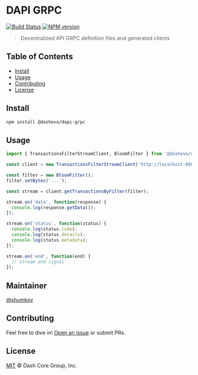 # DAPI GRPC

[![Build Status](https://travis-ci.com/dashevo/dapi-grpc.svg?branch=master)](https://travis-ci.com/dashevo/dapi-grpc)
[![NPM version](https://img.shields.io/npm/v/@dashevo/dapi-grpc.svg)](https://npmjs.org/package/@dashevo/dapi-grpc)

> Decentralized API GRPC definition files and generated clients

## Table of Contents

- [Install](#install)
- [Usage](#usage)
- [Contributing](#contributing)
- [License](#license)

## Install

```sh
npm install @dashevo/dapi-grpc
```

## Usage

```js
import { TransactionsFilterStreamClient, BloomFilter } from '@dashevo/dapi-grpc';

const client = new TransactionsFilterStreamClient('http://localhost:8080');

const filter = new BloomFilter();
filter.setBytes('...');

const stream = client.getTransactionsByFilter(filter);

stream.on('data', function(response) {
  console.log(response.getData());
});

stream.on('status', function(status) {
  console.log(status.code);
  console.log(status.details);
  console.log(status.metadata);
});

stream.on('end', function(end) {
  // stream end signal
});
```

## Maintainer

[@shumkov](https://github.com/shumkov)

## Contributing

Feel free to dive in! [Open an issue](https://github.com/dashevo/dapi-grpc/issues/new) or submit PRs.

## License

[MIT](LICENSE) &copy; Dash Core Group, Inc.

